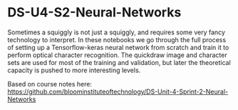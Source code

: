 # DS-U4-S2-Neural-Networks

Sometimes a squiggly is not just a squiggly, and requires some very fancy technology to interpret. In these notebooks we go through the full process of setting up a Tensorflow-keras neural network from scratch and train it to perform optical character recognition. The quickdraw image and character sets are used for most of the training and validation, but later the theoretical capacity is pushed to more interesting levels.

Based on course notes here: https://github.com/bloominstituteoftechnology/DS-Unit-4-Sprint-2-Neural-Networks
